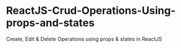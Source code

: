 # ReactJS-Crud-Operations-Using-props-and-states
Create, Edit &amp; Delete Operations using props &amp; states in ReactJS
